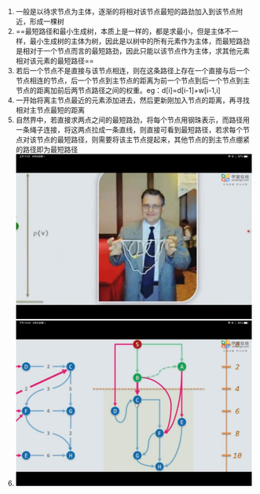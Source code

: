 1. 一般是以待求节点为主体，逐渐的将相对该节点最短的路劲加入到该节点附近，形成一棵树
2. ==最短路径和最小生成树，本质上是一样的，都是求最小，但是主体不一样，最小生成树的主体为树，因此是以树中的所有元素作为主体，而最短路劲是相对于一个节点而言的最短路劲，因此只能以该节点作为主体，求其他元素相对该元素的最短路径==
3. 若后一个节点不是直接与该节点相连，则在这条路径上存在一个直接与后一个节点相连的节点，后一个节点到主节点的距离为前一个节点到后一个节点到主节点的距离加前后两节点路径之间的权重。eg：d[i]=d[i-1]+w[i-1,i]
4. 一开始将离主节点最近的元素添加进去，然后更新刚加入节点的距离，再寻找相对主节点最短的距离
5. 自然界中，若直接求两点之间的最短路劲，将每个节点用钢珠表示，而路径用一条绳子连接，将这两点拉成一条直线，则直接可看到最短路径，若求每个节点对该节点的最短路径，则需要将该主节点提起来，其他节点的到主节点绷紧的路径即为最短路径![image-20220810102250962](res/02.最短路径/image-20220810102250962.png)
6. ![image-20220810102314633](res/02.最短路径/image-20220810102314633.png)